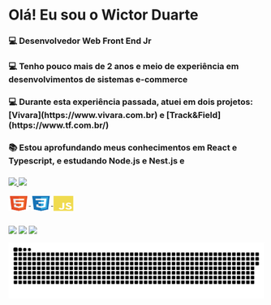 # Olá! Eu sou o Wictor Duarte

<div>
  <h3>💻 Desenvolvedor Web Front End Jr<h3>
  <h3>💻 Tenho pouco mais de 2 anos e meio de experiência em desenvolvimentos de sistemas e-commerce<h3>
  <h3>💻 Durante esta experiência passada, atuei em dois projetos: [Vivara](https://www.vivara.com.br) e [Track&Field](https://www.tf.com.br/)<h3>
  <h3>📚 Estou aprofundando meus conhecimentos em React e Typescript, e estudando Node.js e Nest.js e <h3>
</div>
<div>
  <a href="https://github.com/wictorduarte">
  <img height="160em" src="https://github-readme-stats.vercel.app/api?username=wictorduarte&show_icons=true&theme=tokyonight&include_all_commits=true&count_private=true"/>
  <img height="160em" src="https://github-readme-stats.vercel.app/api/top-langs/?username=wictorduarte&layout=compact&langs_count=7&theme=tokyonight"/>
</div>
 
<div style="display: inline_block"><br>
  <img align="center" alt="Wictor-HTML" height="30" width="40" src="https://raw.githubusercontent.com/devicons/devicon/master/icons/html5/html5-original.svg">
  <img align="center" alt="Wictor-CSS" height="30" width="40" src="https://raw.githubusercontent.com/devicons/devicon/master/icons/css3/css3-original.svg">
  <img align="center" alt="Wictor-Js" height="30" width="40" src="https://raw.githubusercontent.com/devicons/devicon/master/icons/javascript/javascript-plain.svg">
</div>
  
  ##

  <div> 
  <a href="https://instagram.com/wictorduarte" target="_blank"><img src="https://img.shields.io/badge/-Instagram-%23E4405F?style=for-the-badge&logo=instagram&logoColor=white" target="_blank"></a>
  <a href = "mailto:wictorduarte@outlook.com"><img src="https://img.shields.io/badge/Microsoft_Outlook-0078D4?style=for-the-badge&logo=microsoft-outlook&logoColor=white" target="_blank"></a>
  <a href="https://www.linkedin.com/in/wictorduartearaujo/" target="_blank"><img src="https://img.shields.io/badge/-LinkedIn-%230077B5?style=for-the-badge&logo=linkedin&logoColor=white" target="_blank"></a> 
 
  ![Snake animation](https://github.com/wictorduarte/wictorduarte/blob/output/github-contribution-grid-snake.svg)
 
</div>
